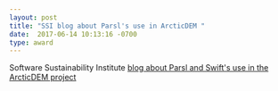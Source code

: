 ```yaml
---
layout: post
title: "SSI blog about Parsl's use in ArcticDEM "
date:  2017-06-14 10:13:16 -0700
type: award
---
```

Software Sustainability Institute [blog about Parsl and Swift's use in the ArcticDEM project](https://www.software.ac.uk/blog/2017-06-14-workflow-systems-science-programming-large)
